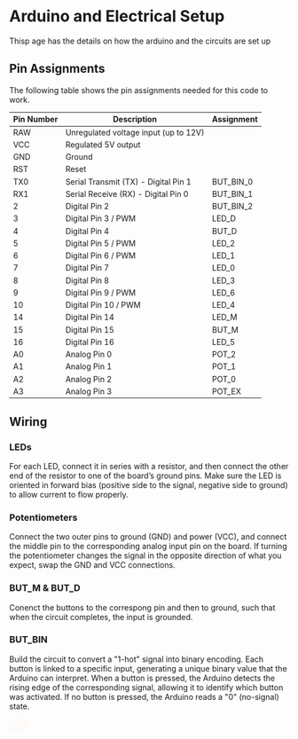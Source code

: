 # Arduino and Electrical Setup

Thisp age has the details on how the arduino and the circuits are set up

## Pin Assignments

The following table shows the pin assignments needed for this code to work.

| Pin Number | Description                           | Assignment |
|------------|---------------------------------------| -----------|
| RAW        | Unregulated voltage input (up to 12V) |
| VCC        | Regulated 5V output                   |
| GND        | Ground                                |
| RST        | Reset                                 |
| TX0        | Serial Transmit (TX) - Digital Pin 1  | BUT_BIN_0  |
| RX1        | Serial Receive (RX) - Digital Pin 0   | BUT_BIN_1  |
| 2          | Digital Pin 2                         | BUT_BIN_2  |
| 3          | Digital Pin 3 / PWM                   | LED_D      |
| 4          | Digital Pin 4                         | BUT_D      |
| 5          | Digital Pin 5 / PWM                   | LED_2      |
| 6          | Digital Pin 6 / PWM                   | LED_1      |
| 7          | Digital Pin 7                         | LED_0      |
| 8          | Digital Pin 8                         | LED_3      |
| 9          | Digital Pin 9 / PWM                   | LED_6      |
| 10         | Digital Pin 10 / PWM                  | LED_4      |
| 14         | Digital Pin 14                        | LED_M      |
| 15         | Digital Pin 15                        | BUT_M      |
| 16         | Digital Pin 16                        | LED_5      |
| A0         | Analog Pin 0                          | POT_2      |
| A1         | Analog Pin 1                          | POT_1      |
| A2         | Analog Pin 2                          | POT_0      |
| A3         | Analog Pin 3                          | POT_EX     |

## Wiring

### LEDs

For each LED, connect it in series with a resistor, and then connect the other end of the resistor to one of the board’s ground pins. Make sure the LED is oriented in forward bias (positive side to the signal, negative side to ground) to allow current to flow properly.

### Potentiometers

Connect the two outer pins to ground (GND) and power (VCC), and connect the middle pin to the corresponding analog input pin on the board. If turning the potentiometer changes the signal in the opposite direction of what you expect, swap the GND and VCC connections.

### BUT_M & BUT_D

Conenct the buttons to the correspong pin and then to ground, such that when the circuit completes, the input is grounded.

### BUT_BIN

Build the circuit to convert a "1-hot" signal into binary encoding. Each button is linked to a specific input, generating a unique binary value that the Arduino can interpret. When a button is pressed, the Arduino detects the rising edge of the corresponding signal, allowing it to identify which button was activated. If no button is pressed, the Arduino reads a "0" (no-signal) state.

![Circuit Image](/Images/circuit.png)
